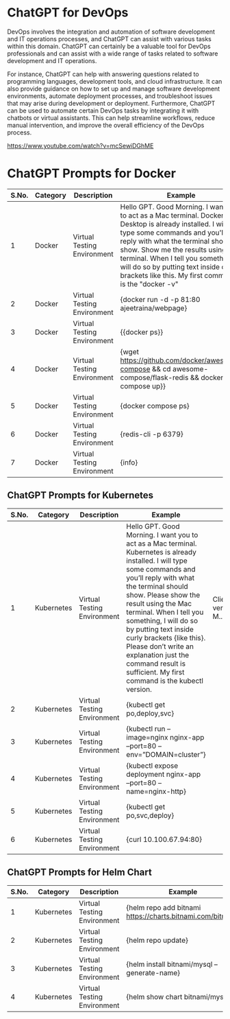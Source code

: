 

# ChatGPT for DevOps

DevOps involves the integration and automation of software development and IT operations processes, and ChatGPT can assist with various tasks within this domain. ChatGPT can certainly be a valuable tool for DevOps professionals and can assist with a wide range of tasks related to software development and IT operations.

For instance, ChatGPT can help with answering questions related to programming languages, development tools, and cloud infrastructure. 
It can also provide guidance on how to set up and manage software development environments, automate deployment processes, and troubleshoot issues that may arise during development or deployment. Furthermore, ChatGPT can be used to automate certain DevOps tasks by integrating it with chatbots or virtual assistants. This can help streamline workflows, reduce manual intervention, and improve the overall efficiency of the DevOps process.


https://www.youtube.com/watch?v=mcSewiDGhME





# ChatGPT Prompts for Docker

| S.No. | Category                                     | Description              | Example | Result |
|-------| ------------------------------------------------------- | ------------------------- | ------------------------- | ----------- |
| 1 | Docker | Virtual Testing Environment | Hello GPT. Good Morning. I want you to act as a Mac terminal. Docker Desktop is already installed. I will type some commands and you'll reply with what the terminal should show. Show me the results using Mac terminal. When I tell you something, I will do so by putting text inside curly brackets like this. My first command is the "docker -v" | Docker version 20.10.23, build 7155243 |
| 2 | Docker | Virtual Testing Environment| {docker run -d -p 81:80 ajeetraina/webpage} | |
| 3 | Docker |Virtual Testing Environment | {{docker ps}} | |
| 4 | Docker |Virtual Testing Environment | {wget https://github.com/docker/awesome-compose && cd awesome-compose/flask-redis && docker compose up}} | |
| 5 | Docker |Virtual Testing Environment |  {docker compose ps} | |
| 6 | Docker | Virtual Testing Environment | {redis-cli -p 6379} | |
| 7 | Docker | Virtual Testing Environment | {info} | |

 ## ChatGPT Prompts for Kubernetes

| S.No. | Category                                     | Description              | Example | Result |
|-------| ------------------------------------------------------- | ------------------------- | ------------------------- | ----------- |
| 1 | Kubernetes | Virtual Testing Environment | Hello GPT. Good Morning. I want you to act as a Mac terminal. Kubernetes is already installed. I will type some commands and you’ll reply with what the terminal should show. Please show the result using the Mac terminal. When I tell you something, I will do so by putting text inside curly brackets {like this}. Please don’t write an explanation just the command result is sufficient. My first command is the kubectl version. | Client Version: version.Info{Major:"1", M.. |
| 2 |  Kubernetes | Virtual Testing Environment | {kubectl get po,deploy,svc} | |
| 3 |  Kubernetes | Virtual Testing Environment | {kubectl run –image=nginx nginx-app –port=80 –env=”DOMAIN=cluster”} | |
| 4 |  Kubernetes | Virtual Testing Environment | {kubectl expose deployment nginx-app –port=80 –name=nginx-http}  | |
| 5 |  Kubernetes | Virtual Testing Environment | {kubectl get po,svc,deploy} | |
| 6 |  Kubernetes | Virtual Testing Environment | {curl 10.100.67.94:80}| |

  

## ChatGPT Prompts for Helm Chart

| S.No. | Category                                     | Description              | Example | Result |
|-------| ------------------------------------------------------- | ------------------------- | ------------------------- | ----------- |
| 1 |  Kubernetes | Virtual Testing Environment | {helm repo add bitnami https://charts.bitnami.com/bitnami} |
| 2 |  Kubernetes | Virtual Testing Environment | {helm repo update} |
| 3 |  Kubernetes | Virtual Testing Environment | {helm install bitnami/mysql –generate-name} |
| 4 |  Kubernetes | Virtual Testing Environment | {helm show chart bitnami/mysql} |










